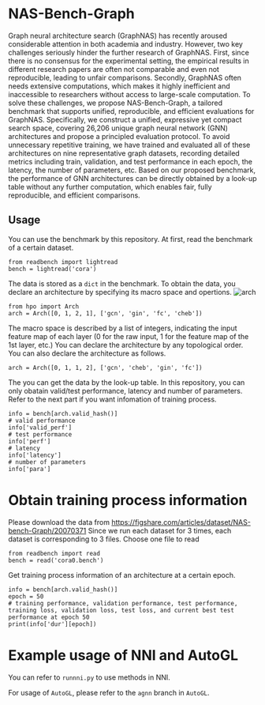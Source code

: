 # NAS-Bench-Graph

Graph neural architecture search (GraphNAS) has recently aroused considerable attention in both academia and industry. However, two key challenges seriously hinder the further research of GraphNAS. First, since there is no consensus for the experimental setting, the empirical results in different research papers are often not comparable and even not reproducible, leading to unfair comparisons. Secondly, GraphNAS often needs extensive computations, which makes it highly inefficient and inaccessible to researchers without access to large-scale computation. To solve these challenges, we propose NAS-Bench-Graph, a tailored benchmark that supports unified, reproducible, and efficient evaluations for GraphNAS. Specifically, we construct a unified, expressive yet compact search space, covering 26,206 unique graph neural network (GNN) architectures and propose a principled evaluation protocol. To avoid unnecessary repetitive training, we have trained and evaluated all of these architectures on nine representative graph datasets, recording detailed metrics including train, validation, and test performance in each epoch, the latency, the number of parameters, etc. Based on our proposed benchmark, the performance of GNN architectures can be directly obtained by a look-up table without any further computation, which enables fair, fully reproducible, and efficient comparisons.

## Usage 

You can use the benchmark by this repository.
At first, read the benchmark of a certain dataset.

```
from readbench import lightread
bench = lightread('cora')
```

The data is stored as a `dict` in the benchmark.
To obtain the data, you declare an architecture by specifying its macro space and opertions.
![arch](https://user-images.githubusercontent.com/17705534/173767528-eda1bc64-f4d8-4da1-a0e9-8470f55ccc6a.png)


```
from hpo import Arch
arch = Arch([0, 1, 2, 1], ['gcn', 'gin', 'fc', 'cheb'])
```

The macro space is described by a list of integers, indicating the input feature map of each layer (0 for the raw input, 1 for the feature map of the 1st layer, etc.)
You can declare the architecture by any topological order. You can also declare the architecture as follows.

```
arch = Arch([0, 1, 1, 2], ['gcn', 'cheb', 'gin', 'fc'])
```

The you can get the data by the look-up table.
In this repository, you can only obatain valid/test performance, latency and number of parameters. Refer to the next part if you want infomation of training process.

```
info = bench[arch.valid_hash()]
# valid performance
info['valid_perf']
# test performance
info['perf']
# latency
info['latency']
# number of parameters
info['para']
```

# Obtain training process information

Please download the data from https://figshare.com/articles/dataset/NAS-bench-Graph/20070371 
Since we run each dataset for 3 times, each dataset is corresponding to 3 files.
Choose one file to read

```
from readbench import read
bench = read('cora0.bench')
```

Get training process information of an architecture at a certain epoch.

```
info = bench[arch.valid_hash()]
epoch = 50
# training performance, validation performance, test performance, training loss, validation loss, test loss, and current best test performance at epoch 50 
print(info['dur'][epoch])
```

# Example usage of NNI and AutoGL
You can refer to `runnni.py` to use methods in NNI.

For usage of `AutoGL`, please refer to the `agnn` branch in `AutoGL`.
